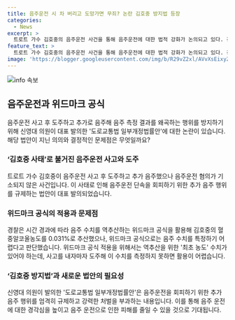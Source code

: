 ```yaml
---
title: 음주운전 시 차 버리고 도망가면 무죄? 논란 김호중 방지법 등장
categories:
  - News
excerpt: >
  트로트 가수 김호중의 음주운전 사건을 통해 음주운전에 대한 법적 강화가 논의되고 있다. 검찰은 음주운전 혐의로 기소하지 못한 이유를 설명하고, 이를 방지하기 위한 법안이 발의됐다. 신영대 의원은 음주운전 단속 회피를 막기 위해 추가 음주를 엄격히 금지하고 강력한 처벌을 부과하는 내용의 법률안을 대표 발의했다. 이를 통해 음주운전으로 인한 피해를 줄이고 국민의 안전을 지키기 위한 노력이 이뤄지고 있다.
feature_text: >
  트로트 가수 김호중의 음주운전 사건을 통해 음주운전에 대한 법적 강화가 논의되고 있다. 검찰은 음주운전 혐의로 기소하지 못한 이유를 설명하고, 이를 방지하기 위한 법안이 발의됐다. 신영대 의원은 음주운전 단속 회피를 막기 위해 추가 음주를 엄격히 금지하고 강력한 처벌을 부과하는 내용의 법률안을 대표 발의했다. 이를 통해 음주운전으로 인한 피해를 줄이고 국민의 안전을 지키기 위한 노력이 이뤄지고 있다.
image: 'https://blogger.googleusercontent.com/img/b/R29vZ2xl/AVvXsEixyZcFfHzMRdzZMjFBmAUKJYCLCGyLL1o632UiGVXcaFdKo_bkvkuCioo0uUKlGfBVcT3P84aROyZIXSBEx3Aw5nCQ3pTgDom1WDC4m8eifvWiAmWEEVb4x6G_l8C0QH225ldMjyaFvpxGEBGNO37VmDTDMHGhJPq73UglMfDca1-0aw/s1600/blogspot.png'
---
```


<p><img src="https://blogger.googleusercontent.com/img/b/R29vZ2xl/AVvXsEixyZcFfHzMRdzZMjFBmAUKJYCLCGyLL1o632UiGVXcaFdKo_bkvkuCioo0uUKlGfBVcT3P84aROyZIXSBEx3Aw5nCQ3pTgDom1WDC4m8eifvWiAmWEEVb4x6G_l8C0QH225ldMjyaFvpxGEBGNO37VmDTDMHGhJPq73UglMfDca1-0aw/s1600/blogspot.png" alt="info 속보" /></p>

<h2 data-ke-size="size26">음주운전과 위드마크 공식</h2>

<p data-ke-size="size16">음주운전 사고 후 도주하고 추가로 음주해 음주 측정 결과를 왜곡하는 행위를 방지하기 위해 신영대 의원이 대표 발의한 '도로교통법 일부개정법률안'에 대한 논란이 있습니다. 해당 법안이 지닌 의의와 결정적인 문제점은 무엇일까요?</p>

<h3>‘김호중 사태’로 불거진 음주운전 사고와 도주</h3>

<p data-ke-size="size16">트로트 가수 김호중이 음주운전 사고 후 도주하고 추가 음주했으나 음주운전 혐의가 기소되지 않은 사건입니다. 이 사태로 인해 음주운전 단속을 회피하기 위한 추가 음주 행위를 규제하는 법안이 대표 발의되었습니다.</p>

<h3>위드마크 공식의 적용과 문제점</h3>

<p data-ke-size="size16">경찰은 시간 경과에 따라 음주 수치를 역추산하는 위드마크 공식을 활용해 김호중의 혈중알코올농도를 0.031%로 추산했으나, 위드마크 공식으로는 음주 수치를 특정하기 어렵다고 판단했습니다. 위드마크 공식 적용을 위해서는 역추산을 위한 '최초 농도' 수치가 있어야 하는데, 사고를 내자마자 도주해 이 수치를 측정하지 못하면 활용이 어렵습니다.</p>

<h3>‘김호중 방지법’과 새로운 법안의 필요성</h3>

<p data-ke-size="size16">신영대 의원이 발의한 '도로교통법 일부개정법률안'은 음주운전을 회피하기 위한 추가 음주 행위를 엄격히 규제하고 강력한 처벌을 부과하는 내용입니다. 이를 통해 음주 운전에 대한 경각심을 높이고 음주 운전으로 인한 피해를 줄일 수 있을 것으로 기대됩니다.</p>

